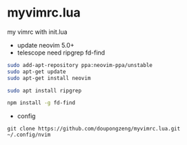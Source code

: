 # myvimrc.lua
my vimrc with init.lua
- update neovim 5.0+
- telescope need ripgrep fd-find
```bash
sudo add-apt-repository ppa:neovim-ppa/unstable
sudo apt-get update
sudo apt-get install neovim

sudo apt install ripgrep

npm install -g fd-find
```
- config 
```
git clone https://github.com/doupongzeng/myvimrc.lua.git ~/.config/nvim
```
